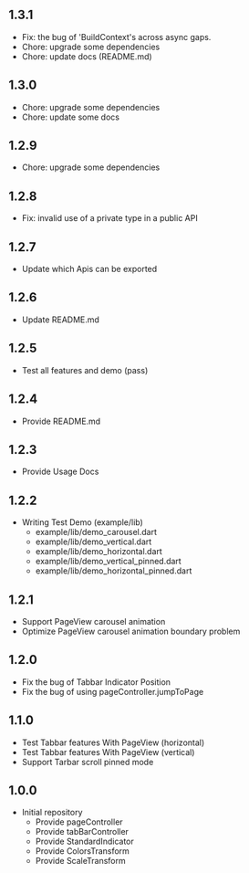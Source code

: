 ## 1.3.1
- Fix: the bug of 'BuildContext's across async gaps.
- Chore: upgrade some dependencies
- Chore: update docs (README.md)

## 1.3.0

- Chore: upgrade some dependencies
- Chore: update some docs

## 1.2.9

- Chore: upgrade some dependencies

## 1.2.8

- Fix: invalid use of a private type in a public API

## 1.2.7

- Update which Apis can be exported

## 1.2.6

- Update README.md

## 1.2.5

- Test all features and demo (pass)

## 1.2.4

- Provide README.md

## 1.2.3

- Provide Usage Docs

## 1.2.2

- Writing Test Demo (example/lib)
  - example/lib/demo_carousel.dart
  - example/lib/demo_vertical.dart
  - example/lib/demo_horizontal.dart
  - example/lib/demo_vertical_pinned.dart
  - example/lib/demo_horizontal_pinned.dart

## 1.2.1

- Support PageView carousel animation
- Optimize PageView carousel animation boundary problem

## 1.2.0

- Fix the bug of Tabbar Indicator Position
- Fix the bug of using pageController.jumpToPage

## 1.1.0

- Test Tabbar features With PageView (horizontal)
- Test Tabbar features With PageView (vertical)
- Support Tarbar scroll pinned mode

## 1.0.0

- Initial repository
  - Provide pageController
  - Provide tabBarController
  - Provide StandardIndicator
  - Provide ColorsTransform
  - Provide ScaleTransform
